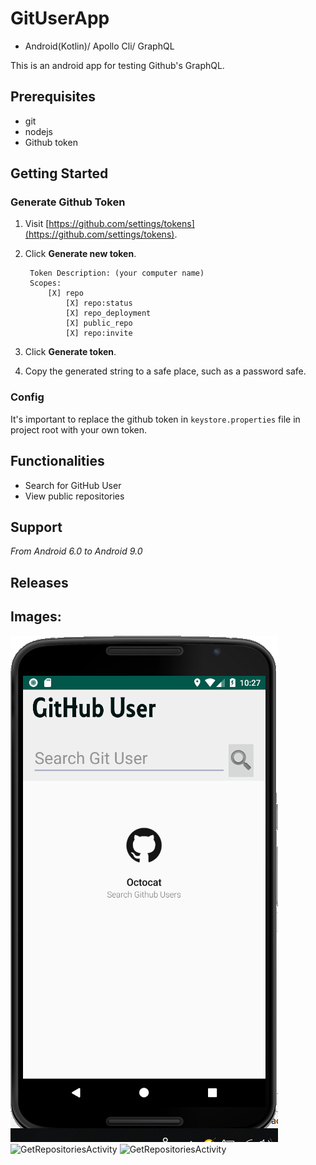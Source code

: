 # GitUserApp
+ Android(Kotlin)/ Apollo Cli/ GraphQL

This is an android app for testing Github's GraphQL.

## Prerequisites
- git
- nodejs
- Github token

## Getting Started

### Generate Github Token
1. Visit [https://github.com/settings/tokens](https://github.com/settings/tokens).

2. Click **Generate new token**.

        Token Description: (your computer name)
        Scopes:
            [X] repo
                [X] repo:status
                [X] repo_deployment
                [X] public_repo
                [X] repo:invite

3. Click **Generate token**.

4. Copy the generated string to a safe place, such as a password safe.

### Config
It's important to replace the github token in `keystore.properties` file in project root with your own token.


## Functionalities

* Search for GitHub User
* View public repositories

## Support
*From Android 6.0 to Android 9.0*

## Releases


## Images:

![MainActivity](https://github.com/RubenJTL/GitUserApp/blob/master/IMAGESAPP/emptyview.PNG)
![GetRepositoriesActivity](./IMAGEAPP/searchusers.PNG)
![GetRepositoriesActivity](./IMAGEAPP/repositories.PNG)

